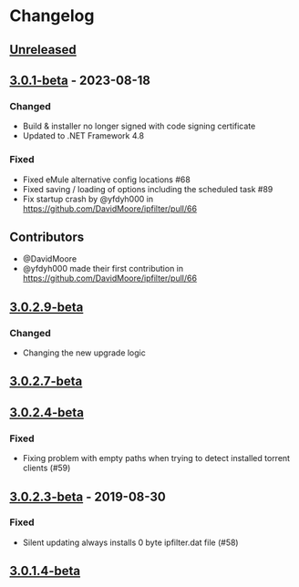 # Changelog

## [Unreleased]

## [3.0.1-beta] - 2023-08-18

### Changed
* Build & installer no longer signed with code signing certificate
* Updated to .NET Framework 4.8

### Fixed
* Fixed eMule alternative config locations #68 
* Fixed saving / loading of options including the scheduled task #89 
* Fix startup crash by @yfdyh000 in https://github.com/DavidMoore/ipfilter/pull/66

## Contributors
* @DavidMoore
* @yfdyh000 made their first contribution in https://github.com/DavidMoore/ipfilter/pull/66

## [3.0.2.9-beta]

### Changed

- Changing the new upgrade logic

## [3.0.2.7-beta]

## [3.0.2.4-beta]

### Fixed

- Fixing problem with empty paths when trying to detect installed torrent clients (#59)

## [3.0.2.3-beta] - 2019-08-30

### Fixed

- Silent updating always installs 0 byte ipfilter.dat file (#58)

## [3.0.1.4-beta]

[Unreleased]: https://github.com/DavidMoore/ipfilter/compare/3.0.2.9-beta...HEAD
[3.0.1-beta]: https://github.com/DavidMoore/ipfilter/compare/3.0.2.9-beta...3.0.3-beta
[3.0.2.9-beta]: https://github.com/DavidMoore/ipfilter/compare/3.0.2.7-beta...3.0.2.9-beta
[3.0.2.7-beta]: https://github.com/DavidMoore/ipfilter/compare/3.0.2.4-beta...3.0.2.7-beta
[3.0.2.4-beta]: https://github.com/DavidMoore/ipfilter/compare/3.0.2.3-beta...3.0.2.4-beta
[3.0.2.3-beta]: https://github.com/DavidMoore/ipfilter/compare/3.0.1.4-beta...3.0.2.3-beta
[3.0.1.4-beta]: https://github.com/DavidMoore/ipfilter/compare/3.0.0-beta1...3.0.1.4-beta
[3.0.0-beta1]: https://github.com/DavidMoore/ipfilter/releases/tag/3.0.0-beta1